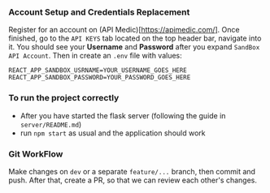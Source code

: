 ### Account Setup and Credentials Replacement

Register for an account on (API Medic)[https://apimedic.com/]. Once finished, go to the `API KEYS` tab located on the top header bar, navigate into it. You should see your **Username** and **Password** after you expand `SandBox API Account`. Then in create an `.env` file with values:

```
REACT_APP_SANDBOX_USRNAME=YOUR_USERNAME_GOES_HERE
REACT_APP_SANDBOX_PASSWORD=YOUR_PASSWORD_GOES_HERE
```

### To run the project correctly

- After you have started the flask server (following the guide in `server/README.md`)
- run `npm start` as usual and the application should work

### Git WorkFlow

Make changes on `dev` or a separate `feature/...` branch, then commit and push. After that, create a PR, so that we can review each other's changes.
